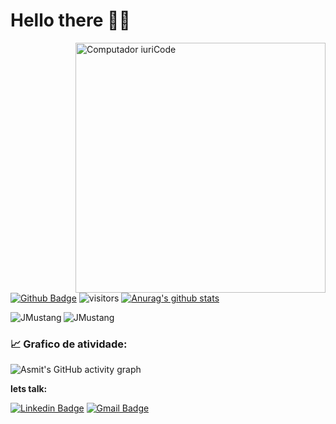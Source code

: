 # Hello there 👋😁

<img src="https://raw.githubusercontent.com/MicaelliMedeiros/micaellimedeiros/master/image/computer-illustration.png" min-width="400px" max-width="400px" width="400px" align="right" alt="Computador iuriCode">

[![Github Badge](https://img.shields.io/badge/-Github-232323?style=flat-square&logo=Github&logoColor=white&link=https://github.com/JMustang)](https://github.com/JMustang)
![visitors](https://visitor-badge.laobi.icu/badge?page_id=JMustang)
[![Anurag's github stats](https://github-readme-stats.vercel.app/api?username=JMustang&hide_border=true&show_icons=true&theme=radical)](https://github.com/JMustang/github-readme-stats)

<p><img align="left" src="https://github-readme-stats.vercel.app/api/top-langs?username=JMustang&hide_border=true&show_icons=true&theme=radical&locale=en&layout=compact" alt="JMustang" /></p>

<p><img align="center" src="https://github-readme-streak-stats.herokuapp.com/?user=JMustang&hide_border=true&theme=radical" alt="JMustang" /></p>

### 📈 Grafico de atividade:
![Asmit's GitHub activity graph](https://activity-graph.herokuapp.com/graph?username=JMustang&hide_border=true&theme=redical)


<b>lets talk:</b>

[![Linkedin Badge](https://img.shields.io/badge/-LinkedIn-blue?style=flat-square&logo=Linkedin&logoColor=white&link=https://www.linkedin.com/in/junior-carvalho-2760a5126/)](https://www.linkedin.com/in/junior-carvalho-2760a5126/)
[![Gmail Badge](https://img.shields.io/badge/-Gmail-c14438?style=flat-square&logo=Gmail&logoColor=white&link=mailto:eecfredes@gmail.com)](mailto:eecfredes@gmail.com)
